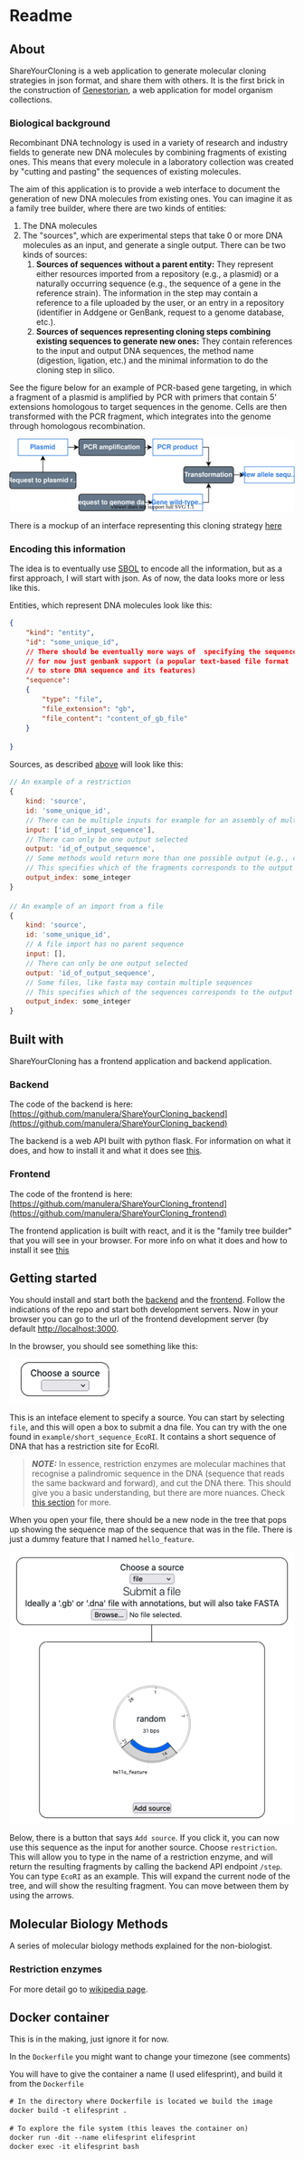 # Readme

## About

ShareYourCloning is a web application to generate molecular cloning strategies in json format, and share them with others. It is the first brick in the construction of [Genestorian](https://www.genestorian.org/), a web application for model organism collections.

### Biological background

Recombinant DNA technology is used in a variety of research and industry fields to generate new DNA molecules by combining fragments of existing ones. This means that every molecule in a laboratory collection was created by "cutting and pasting" the sequences of existing molecules.

The aim of this application is to provide a web interface to document the generation of new DNA molecules from existing ones. You can imagine it as a family tree builder, where there are two kinds of entities:

1. The DNA molecules
2. The "sources", which are experimental steps that take 0 or more DNA molecules as an input, and generate a single output. There can be two kinds of sources:
	1.	**Sources of sequences without a parent entity:** They represent either resources imported from a repository (e.g., a plasmid) or a naturally occurring sequence (e.g., the sequence of a gene in the reference strain). The information in the step may contain a reference to a file uploaded by the user, or an entry in a repository (identifier in Addgene or GenBank, request to a genome database, etc.). 
	2. **Sources of sequences representing cloning steps combining existing sequences to generate new ones:** They contain references to the input and output DNA sequences, the method name (digestion, ligation, etc.) and the minimal information to do the cloning step in silico.

See the figure below for an example of PCR-based gene targeting, in which a fragment of a plasmid is amplified by PCR with primers that contain 5' extensions homologous to target sequences in the genome. Cells are then transformed with the PCR fragment, which integrates into the genome through homologous recombination.

![](cloning.drawio.svg)

There is a mockup of an interface representing this cloning strategy [here](https://www.genestorian.org/html/web_interface/index.html)

### Encoding this information

The idea is to eventually use [SBOL](https://sbolstandard.org/) to encode all the information, but as a first approach, I will start with json. As of now, the data looks more or less like this.

Entities, which represent DNA molecules look like this:

```json
{
	"kind": "entity",
	"id": "some_unique_id",
	// There should be eventually more ways of 	specifying the sequence
	// for now just genbank support (a popular text-based file format
	// to store DNA sequence and its features)
	"sequence":
    {
        "type": "file",
        "file_extension": "gb",
        "file_content": "content_of_gb_file"
    }

}
```

Sources, as described [above](#biological-background) will look like this:

```javascript
// An example of a restriction
{
	kind: 'source',
	id: 'some_unique_id',
	// There can be multiple inputs for example for an assembly of multiple fragments
	input: ['id_of_input_sequence'],
	// There can only be one output selected
	output: 'id_of_output_sequence',
	// Some methods would return more than one possible output (e.g., cutting a linear fragment of DNA into two)
	// This specifies which of the fragments corresponds to the output
	output_index: some_integer
}

// An example of an import from a file
{
	kind: 'source',
	id: 'some_unique_id',
	// A file import has no parent sequence
	input: [],
	// There can only be one output selected
	output: 'id_of_output_sequence',
	// Some files, like fasta may contain multiple sequences
	// This specifies which of the sequences corresponds to the output
	output_index: some_integer
}

```

## Built with

ShareYourCloning has a frontend application and backend application.

### Backend

The code of the backend is here: [https://github.com/manulera/ShareYourCloning_backend](https://github.com/manulera/ShareYourCloning_backend)

The backend is a web API built with python flask. For information on what it does, and how to install it and what it does see [this](https://github.com/manulera/ShareYourCloning_backend).

### Frontend

The code of the frontend is here: [https://github.com/manulera/ShareYourCloning_frontend](https://github.com/manulera/ShareYourCloning_frontend)

The frontend application is built with react, and it is the "family tree builder" that you will see in your browser. For more info on what it does and how to install it see [this](https://github.com/manulera/ShareYourCloning_frontend)

## Getting started

You should install and start both the [backend](./src/backend/readme.md) and the [frontend](https://github.com/manulera/ShareYourCloning_frontend). Follow the indications of the repo and start both development servers. Now in your browser you can go to the url of the frontend development server (by default [http://localhost:3000](http://localhost:3000).

In the browser, you should see something like this:

![](starting_point.png)

This is an inteface element to specify a source. You can start by selecting `file`, and this will open a box to submit a dna file. You can try with the one found in `example/short_sequence_EcoRI`. It contains a short sequence of DNA that has a restriction site for EcoRI.


> **_NOTE:_**
In essence, restriction enzymes are molecular machines that recognise a palindromic sequence in the DNA (sequence that reads the same backward and forward), and cut the DNA there.
This should give you a basic understanding, but there are more nuances. Check [this section](#restriction-enzymes) for more. 

When you open your file, there should be a new node in the tree that pops up showing the sequence map of the sequence that was in the file. There is just a dummy feature that I named `hello_feature`.

![](second_step.png)

Below, there is a button that says `Add source`. If you click it, you can now use this sequence as the input for another source. Choose `restriction`. This will allow you to type in the name of a restriction enzyme, and will return the resulting fragments by calling the backend API endpoint `/step`. You can type `EcoRI` as an example. This will expand the current node of the tree, and will show the resulting fragment. You can move between them by using the arrows.


## Molecular Biology Methods

A series of molecular biology methods explained for the non-biologist.

### Restriction enzymes
For more detail go to [wikipedia page](https://en.wikipedia.org/wiki/Restriction_enzyme). 

## Docker container

This is in the making, just ignore it for now.

In the `Dockerfile` you might want to change your timezone (see comments)

You will have to give the container a name (I used elifesprint), and build it from the `Dockerfile`

```
# In the directory where Dockerfile is located we build the image
docker build -t elifesprint .

# To explore the file system (this leaves the container on)
docker run -dit --name elifesprint elifesprint
docker exec -it elifesprint bash
```
